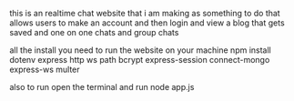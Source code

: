 this is an realtime chat website that i am making as something to do that allows users to make an account and then login and view a blog that gets saved and one on one chats and group chats

all the install you need to run the website on your machine
npm install dotenv express http ws path bcrypt express-session connect-mongo express-ws multer

also to run open the terminal and run node app.js